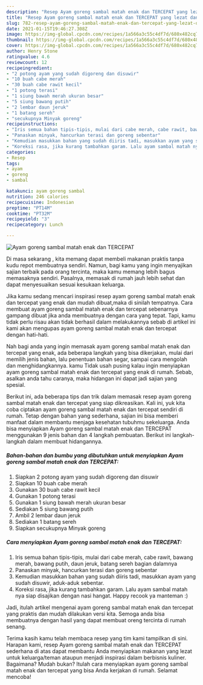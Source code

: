 ```yaml
---
description: "Resep Ayam goreng sambal matah enak dan TERCEPAT yang lezat dan Mudah Dibuat"
title: "Resep Ayam goreng sambal matah enak dan TERCEPAT yang lezat dan Mudah Dibuat"
slug: 782-resep-ayam-goreng-sambal-matah-enak-dan-tercepat-yang-lezat-dan-mudah-dibuat
date: 2021-01-15T19:46:27.308Z
image: https://img-global.cpcdn.com/recipes/1a566a3c55c4df7d/680x482cq70/ayam-goreng-sambal-matah-enak-dan-tercepat-foto-resep-utama.jpg
thumbnail: https://img-global.cpcdn.com/recipes/1a566a3c55c4df7d/680x482cq70/ayam-goreng-sambal-matah-enak-dan-tercepat-foto-resep-utama.jpg
cover: https://img-global.cpcdn.com/recipes/1a566a3c55c4df7d/680x482cq70/ayam-goreng-sambal-matah-enak-dan-tercepat-foto-resep-utama.jpg
author: Henry Stone
ratingvalue: 4.6
reviewcount: 12
recipeingredient:
- "2 potong ayam yang sudah digoreng dan disuwir"
- "10 buah cabe merah"
- "30 buah cabe rawit kecil"
- "1 potong terasi"
- "1 siung bawah merah ukuran besar"
- "5 siung bawang putih"
- "2 lembar daun jeruk"
- "1 batang sereh"
- "secukupnya Minyak goreng"
recipeinstructions:
- "Iris semua bahan tipis-tipis, mulai dari cabe merah, cabe rawit, bawang merah, bawang putih, daun jeruk, batang sereh bagian dalamnya"
- "Panaskan minyak, hancurkan terasi dan goreng sebentar"
- "Kemudian masukkan bahan yang sudah diiris tadi, masukkan ayam yang sudah disuwir, aduk-aduk sebentar."
- "Koreksi rasa, jika kurang tambahkan garam. Lalu ayam sambal matah nya siap disajikan dengan nasi hangat. Happy recook ya manteman :)"
categories:
- Resep
tags:
- ayam
- goreng
- sambal

katakunci: ayam goreng sambal 
nutrition: 246 calories
recipecuisine: Indonesian
preptime: "PT14M"
cooktime: "PT32M"
recipeyield: "3"
recipecategory: Lunch

---
```



![Ayam goreng sambal matah enak dan TERCEPAT](https://img-global.cpcdn.com/recipes/1a566a3c55c4df7d/680x482cq70/ayam-goreng-sambal-matah-enak-dan-tercepat-foto-resep-utama.jpg)

Di masa  sekarang , kita memang dapat membeli makanan praktis tanpa kudu repot membuatnya sendiri. Namun, bagi kamu yang ingin menyajikan sajian terbaik pada orang tercinta, maka kamu memang lebih bagus memasaknya sendiri. Pasalnya, memasak di rumah jauh lebih sehat dan dapat menyesuaikan sesuai kesukaan keluarga.

Jika kamu sedang mencari inspirasi resep ayam goreng sambal matah enak dan tercepat yang enak dan mudah dibuat,maka di sinilah tempatnya. Cara membuat ayam goreng sambal matah enak dan tercepat  sebenarnya gampang dibuat jika anda membuatnya dengan cara yang tepat. Tapi, kamu tidak perlu risau akan tidak berhasil dalam melakukannya 
sebab di artikel ini kami akan mengupas ayam goreng sambal matah enak dan tercepat dengan hati-hati.  



Nah bagi anda yang ingin memasak ayam goreng sambal matah enak dan tercepat yang enak, ada beberapa langkah yang bisa dikerjakan, mulai dari memilih jenis bahan, lalu penentuan bahan segar, sampai cara mengolah dan menghidangkannya. kamu Tidak usah pusing kalau ingin menyiapkan ayam goreng sambal matah enak dan tercepat yang enak di rumah. Sebab, asalkan anda  tahu caranya, maka hidangan ini dapat jadi sajian yang spesial.

Berikut ini, ada beberapa tips dan trik dalam memasak resep ayam goreng sambal matah enak dan tercepat yang siap dikreasikan. Kali ini, yuk kita coba ciptakan ayam goreng sambal matah enak dan tercepat sendiri di rumah. Tetap dengan bahan yang sederhana, sajian ini bisa memberi manfaat dalam membantu menjaga kesehatan tubuhmu sekeluarga. Anda bisa menyiapkan Ayam goreng sambal matah enak dan TERCEPAT menggunakan 9 jenis bahan dan 4 langkah pembuatan. Berikut ini langkah-langkah dalam membuat hidangannya.

<!--inarticleads1-->

##### Bahan-bahan dan bumbu yang dibutuhkan untuk menyiapkan Ayam goreng sambal matah enak dan TERCEPAT:

1. Siapkan 2 potong ayam yang sudah digoreng dan disuwir
1. Siapkan 10 buah cabe merah
1. Gunakan 30 buah cabe rawit kecil
1. Gunakan 1 potong terasi
1. Gunakan 1 siung bawah merah ukuran besar
1. Sediakan 5 siung bawang putih
1. Ambil 2 lembar daun jeruk
1. Sediakan 1 batang sereh
1. Siapkan secukupnya Minyak goreng




<!--inarticleads2-->

##### Cara menyiapkan Ayam goreng sambal matah enak dan TERCEPAT:

1. Iris semua bahan tipis-tipis, mulai dari cabe merah, cabe rawit, bawang merah, bawang putih, daun jeruk, batang sereh bagian dalamnya
1. Panaskan minyak, hancurkan terasi dan goreng sebentar
1. Kemudian masukkan bahan yang sudah diiris tadi, masukkan ayam yang sudah disuwir, aduk-aduk sebentar.
1. Koreksi rasa, jika kurang tambahkan garam. Lalu ayam sambal matah nya siap disajikan dengan nasi hangat. Happy recook ya manteman :)




Jadi, itulah artikel mengenai  ayam goreng sambal matah enak dan tercepat  yang praktis dan mudah dilakukan versi kita. Semoga anda bisa membuatnya dengan hasil yang dapat membuat oreng tercinta di rumah senang. 

Terima kasih kamu telah membaca resep yang tim kami tampilkan di sini. Harapan kami, resep  Ayam goreng sambal matah enak dan TERCEPAT sederhana di atas dapat membantu Anda menyiapkan makanan yang lezat untuk keluarga/teman ataupun menjadi inspirasi dalam berbisnis kuliner. Bagaimana? Mudah bukan? Itulah cara menyiapkan ayam goreng sambal matah enak dan tercepat yang bisa Anda kerjakan di rumah. Selamat mencoba!

